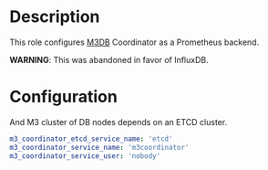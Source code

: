 # Description

This role configures [M3DB](https://www.m3db.io/) Coordinator as a Prometheus backend.

__WARNING__: This was abandoned in favor of InfluxDB.

# Configuration

And M3 cluster of DB nodes depends on an ETCD cluster.
```yaml
m3_coordinator_etcd_service_name: 'etcd'
m3_coordinator_service_name: 'm3coordinator'
m3_coordinator_service_user: 'nobody'
```
